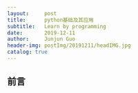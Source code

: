 ```yaml
---
layout:     post
title:      python基础及其应用
subtitle:   Learn by programming
date:       2019-12-11
author:     Junjun Guo
header-img: postImg/20191211/headIMG.jpg
catalog: true
---
```

## 前言